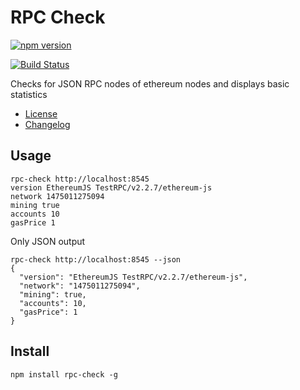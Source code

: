 # RPC Check

[![npm version](https://badge.fury.io/js/rpc-check.svg)](https://badge.fury.io/js/rpc-check)

[![Build Status](https://travis-ci.org/sebs/rpc-check.svg?branch=master)](https://travis-ci.org/sebs/rpc-check)


Checks for JSON RPC nodes of ethereum nodes and displays basic statistics

* [License](./LICENSE)
* [Changelog](./CHANGELOG.md)

## Usage


```
rpc-check http://localhost:8545            
version EthereumJS TestRPC/v2.2.7/ethereum-js
network 1475011275094
mining true
accounts 10
gasPrice 1
```

Only JSON output


```
rpc-check http://localhost:8545 --json
{
  "version": "EthereumJS TestRPC/v2.2.7/ethereum-js",
  "network": "1475011275094",
  "mining": true,
  "accounts": 10,
  "gasPrice": 1
}
```



## Install

```
npm install rpc-check -g
```
